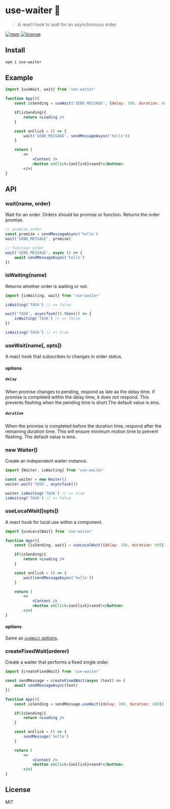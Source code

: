 # use-waiter 🤵
> A react hook to wait for an asynchronous order.

[![npm](https://flat.badgen.net/npm/v/use-waiter)](https://www.npmjs.com/package/use-waiter)
[![license](https://flat.badgen.net/github/license/skt-t1-byungi/use-waiter)](https://github.com/skt-t1-byungi/use-waiter/blob/master/LICENSE)

## Install
```sh
npm i use-waiter
```

## Example
```jsx
import {useWait, wait} from 'use-waiter'

function App(){
    const isSending = useWait('SEND_MESSAGE', {delay: 300, duration: 600})

    if(isSending){
        return <Loading />
    }

    const onClick = () => {
        wait('SEND_MESSAGE', sendMessageAsync('hello'))
    }

    return (
        <>
            <Content />
            <button onClick={onClick}>send!</button>
        </>)
}
```

## API
### wait(name, order)
Wait for an order. Orders should be promise or function. Returns the order promise.

```js
// promise order
const promise = sendMessageAsync('hello')
wait('SEND_MESSAGE', promise)

// function order
wait('SEND_MESSAGE', async () => {
    await sendMessageAsync('hello')
})
```

### isWaiting(name)
Returns whether order is waiting or not.
```js
import {isWaiting, wait} from 'use-waiter'

isWaiting('TASK') // => false

wait('TASK', asyncTask()).then(() => {
    isWaiting('TASK') // => false
})

isWaiting('TASK') // => true
```

### useWait(name[, opts])
A react hook that subscribes to changes in order status.

#### options
##### `delay`
When promise changes to pending, respond as late as the delay time. if promise is completed within the delay time, it does not respond. This prevents flashing when the pending time is short.The default value is `0`ms.

##### `duration`
When the promise is completed before the duration time, respond after the remaining duration time. This will ensure minimum motion time to prevent flashing. The default value is `0`ms.

### new Waiter()
Create an independent waiter instance.
```js
import {Waiter, isWaiting} from 'use-waiter'

const waiter = new Waiter()
waiter.wait('TASK', asyncTask())

waiter.isWaiting('TASK') // => true
isWaiting('TASK') // => false
```

### useLocalWait([opts])
A react hook for local use within a component.

```jsx
import {useLocalWait} from 'use-waiter'

function App(){
    const [isSending, wait] = useLocalWait({delay: 300, duration: 600})

    if(isSending){
        return <Loading />
    }

    const onClick = () => {
        wait(sendMessageAsync('hello'))
    }

    return (
        <>
            <Content />
            <button onClick={onClick}>send!</button>
        </>)
}
```

#### options
Same as [`useWait` options](#options).

### createFixedWait(orderer)
Create a waiter that performs a fixed single order.

```jsx
import {createFixedWait} from 'use-waiter'

const sendMessage = createFixedWait(async (text) => {
    await sendMessageAsync(text)
})

function App(){
    const isSending = sendMessage.useWait({delay: 300, duration: 600})

    if(isSending){
        return <Loading />
    }

    const onClick = () => {
        sendMessage('hello')
    }

    return (
        <>
            <Content />
            <button onClick={onClick}>send!</button>
        </>)
}
```

## License
MIT
